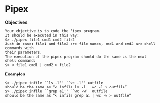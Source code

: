 # Pipex

**Objectives**

    Your objective is to code the Pipex program.
    It should be executed in this way:
    $> ./pipex file1 cmd1 cmd2 file2
    Just in case: file1 and file2 are file names, cmd1 and cmd2 are shell commands with
    their parameters.
    The execution of the pipex program should do the same as the next shell command:
    $> < file1 cmd1 | cmd2 > file2
    
 **Examples**
 
    $> ./pipex infile ``ls -l'' ``wc -l'' outfile
    should be the same as “< infile ls -l | wc -l > outfile”
    $> ./pipex infile ``grep a1'' ``wc -w'' outfile
    should be the same as “< infile grep a1 | wc -w > outfile”
